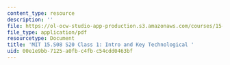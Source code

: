 ```yaml
---
content_type: resource
description: ''
file: https://ol-ocw-studio-app-production.s3.amazonaws.com/courses/15-s08-fintech-shaping-the-financial-world-spring-2020/00e1e9bb7125a0fbc4fbc54cdd0463bf_MIT15-S08S20_class1.pdf
file_type: application/pdf
resourcetype: Document
title: 'MIT 15.S08 S20 Class 1: Intro and Key Technological '
uid: 00e1e9bb-7125-a0fb-c4fb-c54cdd0463bf
---
```

